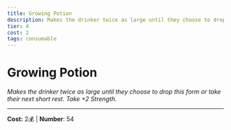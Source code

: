 ```yaml
---
title: Growing Potion
description: Makes the drinker twice as large until they choose to drop this form or take their next short rest. Take +2 Strength.
tier: 4
cost: 2
tags: consumable
---
```

# Growing Potion

_Makes the drinker twice as large until they choose to drop this form or take their next short rest. Take +2 Strength._

___
**Cost:** 2💰 | **Number**: 54
